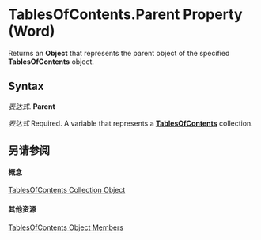 
# TablesOfContents.Parent Property (Word)

Returns an  **Object** that represents the parent object of the specified **TablesOfContents** object.


## Syntax

 _表达式_. **Parent**

 _表达式_ Required. A variable that represents a **[TablesOfContents](d0d0e5fc-e443-31ae-e1a9-15b945f1e318.md)** collection.


## 另请参阅


#### 概念


[TablesOfContents Collection Object](d0d0e5fc-e443-31ae-e1a9-15b945f1e318.md)
#### 其他资源


[TablesOfContents Object Members](http://msdn.microsoft.com/library/9ed06355-0ac4-ee9c-8673-474d454a1db2%28Office.15%29.aspx)